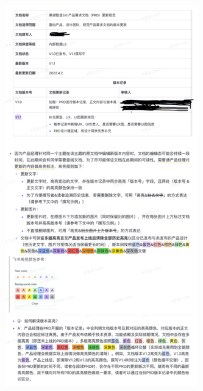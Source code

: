  <img src="../images/产品需求文档.png" />
 <img src="../images/文档更新.png" />
 <img src="../images/高亮说明.png" />
